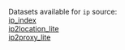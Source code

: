 Datasets available for `ip` source:  
[ip_index](https://docs.upgini.com/public/ip/ip_index)  
[ip2location_lite](https://docs.upgini.com/public/ip/ip2location_lite)  
[ip2proxy_lite](https://docs.upgini.com/public/ip/ip2proxy_lite)  

